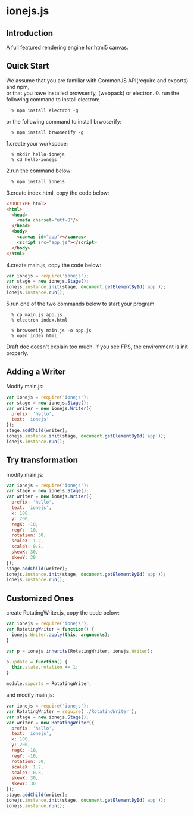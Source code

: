 # ionejs.js
## Introduction
A full featured rendering engine for html5 canvas.

## Quick Start
We assume that you are familiar with CommonJS API(require and exports) and npm,  
or that you have installed browserify, (webpack) or electron.
0. run the following command to install electron:
```
  % npm install electron -g
```
or the following command to install brwoserify:
```
  % npm install brwoserify -g
```

1.create your workspace:
```
  % mkdir hello-ionejs
  % cd hello-ionejs
```

2.run the command below:
```
  % npm install ionejs  
```

3.create index.html, copy the code below:
```html
<!DOCTYPE html>
<html>
  <head>
    <meta charset="utf-8"/>
  </head>
  <body>
    <canvas id="app"></canvas>
    <script src="app.js"></script>
  </body>
</html>
```

4.create main.js, copy the code below:
```javascript
var ionejs = require('ionejs');
var stage = new ionejs.Stage();
ionejs.instance.init(stage, document.getElementById('app'));
ionejs.instance.run();
```

5.run one of the two commands below to start your program.
```
  % cp main.js app.js
  % electron index.html
```
```
  % browserify main.js -o app.js
  % open index.html
```
Draft doc doesn't explain too much. If you see FPS, the environment is init properly.

## Adding a Writer
Modify main.js:
```javascript
var ionejs = require('ionejs');
var stage = new ionejs.Stage();
var writer = new ionejs.Writer({
  prefix: 'hello',
  text: 'ionejs'
});
stage.addChild(writer);
ionejs.instance.init(stage, document.getElementById('app'));
ionejs.instance.run();
```

## Try transformation
modify main.js:
```javascript
var ionejs = require('ionejs');
var stage = new ionejs.Stage();
var writer = new ionejs.Writer({
  prefix: 'hello',
  text: 'ionejs',
  x: 100,
  y: 200,
  regX: -10,
  regY: -10,
  rotation: 30,
  scaleX: 1.2,
  scaleY: 0.8,
  skewX: 30,
  skewY: 30
});
stage.addChild(writer);
ionejs.instance.init(stage, document.getElementById('app'));
ionejs.instance.run();
```

## Customized Ones
create RotatingWriter.js, copy the code below:
```javascript
var ionejs = require('ionejs');
var RotatingWriter = function() {
  ionejs.Writer.apply(this, arguments);
}

var p = ionejs.inherits(RotatingWriter, ionejs.Writer);

p.update = function() {
  this.state.rotation += 1;
}

module.exports = RotatingWriter;
```
and modify main.js:
```javascript
var ionejs = require('ionejs');
var RotatingWriter = require('./RotatingWriter');
var stage = new ionejs.Stage();
var writer = new RotatingWriter({
  prefix: 'hello',
  text: 'ionejs',
  x: 100,
  y: 200,
  regX: -10,
  regY: -10,
  rotation: 30,
  scaleX: 1.2,
  scaleY: 0.8,
  skewX: 30,
  skewY: 30
});
stage.addChild(writer);
ionejs.instance.init(stage, document.getElementById('app'));
ionejs.instance.run();
```



